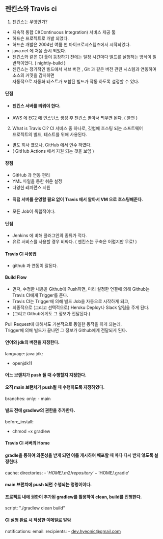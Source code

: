 ## 젠킨스와 Travis ci
1. 젠킨스는 무엇인가?
- 지속적 통합  CI(Continuous Integration) 서비스 제공 툴
- 허드슨 프로젝트로 개발 되었다.
- 허드슨 개발은 2004년 여름 썬 마이크로시스템즈에서 시작되었다.
- java.net 에 처음 출시 되었다.
- 젠킨스와 같은 CI 툴이 등장하기 전에는 일정 시간마다 빌드를 실행하는 방식이 일반적이었다. ( nightly-build )
- 젠킨스는 정기적인 빌드에서 서브 버전 , Git 과 같은 버전 관린 시스템과 연동하여 소스의 커밋을 감지하면   
자동적으로 자동화 테스트가 포함된 빌드가 작동 하도록 설정할 수 있다.
#### 단점
- #### 젠킨스 서버를 띄워야 한다.
- AWS 에 EC2 에 인스턴스 생성 후 젠킨스 받아서 띄우면 된다. ( 불편 )

2. What is Travis CI? 
CI 서비스 중 하나로, 깃헙에 호스팅 되는 소프트웨어  
프로젝트의 빌드, 테스트를 위해 사용된다.
- 별도 회사 였으나, GitHub 에서 인수 하였다.
- ( GitHub Actions 에서 지원 되는 것을 보임 )
#### 장점
- GitHub 과 연동 편리
- YML 파일을 통한 쉬운 설정
- 다양한 레퍼런스 지원
- #### 직접 서버를 운영할 필요 없이 Travis 에서 알아서 VM 으로 호스팅해준다.
- 모든 Job이 독립적이다.

#### 단점
- Jenkins 에 비해 플러그인의 종류가 적다.
- 유료 서비스를 사용할 경우 비싸다. ( 젠킨스는 구축은 어렵지만 무료! )

#### Travis CI 사용법
- github 과 연동이 잘된다.

#### Build Flow
- 먼저, 수정한 내용을 Github에 Push하면, 미리 설정한 연결에 의해 Github는 Travis CI에게 Trigger를 준다. 
- Travis CI는 Trigger에 의해 빌드 Job을 자동으로 시작하게 되고, 
- 최종적으로 (그리고 선택적으로) Heroku Deploy나 Slack 알림을 주게 된다. 
- (그리고 Github에게도 그 정보가 전달된다.)

Pull Request에 대해서도 기본적으로 동일한 동작을 하게 되는데,  
Trigger에 의해 빌드가 끝나면 그 정보가 Github에게 전달되게 된다.

#### 언어와 jdk의 버전을 지정한다.
language: java
jdk:
  - openjdk11

#### 어느 브랜치가 push 될 때 수행할지 지정한다. 
#### 오직 main 브랜치가 push될 때 수행하도록 지정하였다.
branches:
  only:
    - main

#### 빌드 전에 gradlew의 권한을 추가한다.
before_install:
  - chmod +x gradlew

#### Travis CI 서버의 Home
#### gradle을 통하여 의존성을 받게 되면 이를 캐시하여 배포할 때 마다 다시 받지 않도록 설정한다.
cache:
  directories:
    - '$HOME/.m2/repository'
    - '$HOME/.gradle'

#### main 브랜치에 push 되면 수행되는 명령어이다. 
#### 프로젝트 내에 권한이 추가된 gradlew를 활용하여 clean, build를 진행한다.
script: "./gradlew clean build"

#### CI 실행 완료 시 작성한 이메일로 알람
notifications:
  email:
    recipients:
      - dev.hyeonic@gmail.com


